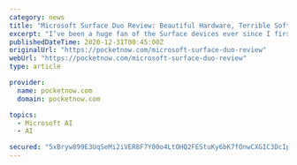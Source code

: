 ```yaml
---
category: news
title: "Microsoft Surface Duo Review: Beautiful Hardware, Terrible Software"
excerpt: "I’ve been a huge fan of the Surface devices ever since I first got the original Surface Pro after waiting in line during a snowstorm at the Microsoft ... take up too much cognitive energy ..."
publishedDateTime: 2020-12-31T00:45:00Z
originalUrl: "https://pocketnow.com/microsoft-surface-duo-review"
webUrl: "https://pocketnow.com/microsoft-surface-duo-review"
type: article

provider:
  name: pocketnow.com
  domain: pocketnow.com

topics:
  - Microsoft AI
  - AI

secured: "5xBryw899E3UqSeMi2iVER8F7Y00o4LtOHQ2FEStuKy6bK7fOnwCXGIC3DcIp6H9GwlPirUJXAq6wB0nkpTyF/ve5WYUPn8V1ZZ71ya3FvKz0Ah0vi6Xq4nIEsoPerNedFwxfOPcImTL+SY8oydlSMtcmYOCxUtfOStgRlEk3kDMKNPmTBFFmZjims9bCAm54iWR6XhgLMw1OnJYSwwLJEG62pgsEojarQvaN5EMPHgtPwpilizS+bzUbK8lX9bC+2B82Hg4gP/ELpsfmvAxA5w4/1o+v4gdtqko9GUkXEiaJCsa+i9GwvjM+e45FerNBLe7ErpIkPb5REEXS4ct8lCgrhTQGX0RwObUaVu+c9g=;8OwvLKrf6lEx8821rIV0JQ=="
---
```


